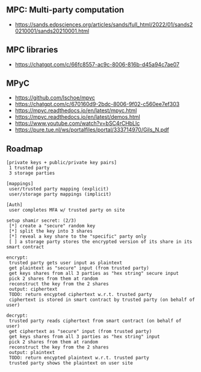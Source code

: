 ## MPC: Multi-party computation

- https://sands.edpsciences.org/articles/sands/full_html/2022/01/sands20210001/sands20210001.html

## MPC libraries

- https://chatgpt.com/c/66fc8557-ac9c-8006-816b-d45a94c7ae07

## MPyC

- https://github.com/lschoe/mpyc
- https://chatgpt.com/c/670160d9-2bdc-8006-9f02-c560ee7ef303
- https://mpyc.readthedocs.io/en/latest/mpyc.html
- https://mpyc.readthedocs.io/en/latest/demos.html
- https://www.youtube.com/watch?v=bSC4rCHbLlc
- https://pure.tue.nl/ws/portalfiles/portal/333714970/Gils_N.pdf

## Roadmap

```
[private keys + public/private key pairs]
 1 trusted party
 3 storage parties

[mappings]
 user/trusted party mapping (explicit)
 user/storage party mappings (implicit)

[Auth]
 user completes MFA w/ trusted party on site

setup shamir secret: (2/3)
 [*] create a "secure" random key
 [*] split the key into 3 shares
 [*] reveal a key share to the "specific" party only
 [ ] a storage party stores the encrypted version of its share in its smart contract

encrypt:
 trusted party gets user input as plaintext
 get plaintext as "secure" input (from trusted party)
 get keys shares from all 3 parties as "hex string" secure input
 pick 2 shares from them at random
 reconstruct the key from the 2 shares
 output: ciphertext
 TODO: return encypted ciphertext w.r.t. trusted party
 ciphertext is stored in smart contract by trusted party (on behalf of user)

decrypt:
 trusted party reads ciphertext from smart contract (on behalf of user)
 get ciphertext as "secure" input (from trusted party)
 get keys shares from all 3 parties as "hex string" input
 pick 2 shares from them at random
 reconstruct the key from the 2 shares
 output: plaintext
 TODO: return encypted plaintext w.r.t. trusted party
 trusted party shows the plaintext on user site
```
